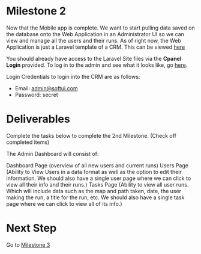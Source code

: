 # Milestone 2
Now that the Mobile app is complete. We want to start pulling data saved on the database onto the Web Application in an Administrator UI so we can view and manage all the users and their runs.
As of right now, the Web Application is just a Laravel template of a CRM. This can be viewed [here](https://adm.flyertap.com/login)

You should already have access to the Laravel Site files via the **Cpanel Login** provided.
To log in to the admin and see what it looks like, go [here](https://adm.flyertap.com/login).

Login Credentials to login into the CRM are as follows:
- Email: admin@softui.com
- Password: secret


# Deliverables
Complete the tasks below to complete the 2nd Milestone. (Check off completed items)

The Admin Dashboard will consist of:

Dashboard Page (overview of all new users and current runs)
Users Page (Ability to View Users in a data format as well as the option to edit their information. We should also have a single user page where we can click to view all their info and their runs.)
Tasks Page (Ability to view all user runs. Which will include data such as the map and path taken, date, the user making the run, a title for the run, etc. We should also have a single task page where we can click to view all of its info.)

# Next Step
Go to [Milestone 3](https://github.com/702Padmin/Flyertap-Distributor/blob/dev/Milestone3.md)
